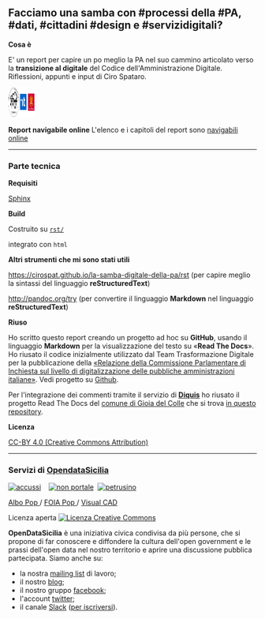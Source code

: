 ## Facciamo una samba con #processi della #PA, #dati, #cittadini #design e #servizidigitali?

**Cosa è**

E' un report per capire un po meglio la PA nel suo cammino articolato verso la **transizione al digitale** del Codice dell'Amministrazione Digitale.
Riflessioni, appunti e input di Ciro Spataro.
<p><img class="imageLeft" style="width: 53px; height: 60px;" src="https://raw.githubusercontent.com/cirospat/la-samba-digitale-della-pa/master/imgrel/3loghi.png" alt="HTML editor tools" />
  
**Report navigabile online** L'elenco e i capitoli del report sono [navigabili online](http://samba-digitale-pa.readthedocs.io)

------

### Parte tecnica


**Requisiti**

[Sphinx](http://www.sphinx-doc.org/en/stable/)


**Build**

Costruito su [`rst/`](./rst)

integrato con  `html`


**Altri strumenti che mi sono stati utili**

https://cirospat.github.io/la-samba-digitale-della-pa/rst (per capire meglio la sintassi del linguaggio **reStructuredText**)

http://pandoc.org/try (per convertire il linguaggio **Markdown** nel linguaggio **reStructuredText**)


**Riuso**

Ho scritto questo report creando un progetto ad hoc su **GitHub**, usando il linguaggio **Markdown** per la visualizzazione del testo su «**Read The Docs**». Ho riusato il codice inizialmente utilizzato dal Team Trasformazione Digitale per la pubblicazione della [«Relazione della Commissione Parlamentare di Inchiesta sul livello di digitalizzazione delle pubbliche amministrazioni italiane»](https://relazione-commissione-digitale.readthedocs.io/it/latest/). Vedi progetto su [Github](https://github.com/italia/relazionecommissionedigitale-docs).

Per l'integrazione dei commenti tramite il servizio di [**Diquis**](https://disqus.com/) ho riusato il progetto Read The Docs del [comune di Gioia del Colle](http://foia.readthedocs.io/en/latest/) che si trova [in questo repository](https://github.com/gioialab/foia/tree/master/source/_themes/sphinx_italia_theme).


**Licenza** 

[CC-BY 4.0 (Creative Commons Attribution)](https://creativecommons.org/licenses/by/4.0/)

------

<h3>Servizi di<span>&nbsp;</span><a href="http://opendatasicilia.it/" rel="nofollow">OpendataSicilia</a></h3>
<p><a href="http://accussi.opendatasicilia.it/index.html" rel="nofollow"><img src="https://camo.githubusercontent.com/24bc1b1450d155db547405fa90d92b6b34f4a132/68747470733a2f2f6369726f737061742e6769746875622e696f2f6d6170732f696d672f616363757373695f66617669636f6e2e706e67" alt="accussi" width="32" height="32" data-canonical-src="https://cirospat.github.io/maps/img/accussi_favicon.png" /></a>&nbsp; &nbsp;&nbsp;<a href="http://nonportale.opendatasicilia.it/index.html" rel="nofollow"><img src="https://camo.githubusercontent.com/7ad90a32a27ec7b68b3f5d1c9aec83d0bf5e4120/68747470733a2f2f6369726f737061742e6769746875622e696f2f6d6170732f696d672f6e6f6e706f7274616c655f66617669636f6e2e706e67" alt="non portale" width="32" height="32" data-canonical-src="https://cirospat.github.io/maps/img/nonportale_favicon.png" /></a>&nbsp;<span>&nbsp;</span><a href="http://petrusino.opendatasicilia.it/index.html" rel="nofollow"><img src="https://camo.githubusercontent.com/acae135c1a21da78bfd3423518810cd5465a8642/68747470733a2f2f6369726f737061742e6769746875622e696f2f6d6170732f696d672f706574727573696e6f5f66617669636f6e2e706e67" alt="petrusino" width="32" height="32" data-canonical-src="https://cirospat.github.io/maps/img/petrusino_favicon.png" /></a></p>
<p><a href="http://albopop.it/" rel="nofollow">Albo Pop&nbsp;</a>/&nbsp;<a href="http://www.foiapop.it/" rel="nofollow">FOIA Pop&nbsp;</a>/&nbsp;<a href="http://www.visualcad.it/" rel="nofollow">Visual CAD</a></p>
<p>Licenza aperta&nbsp;<a href="http://creativecommons.org/licenses/by-sa/4.0/" rel="nofollow"><img alt="Licenza Creative Commons" src="https://camo.githubusercontent.com/d1b3cb5c3bc0b0de6fb5445b1657c03464125482/68747470733a2f2f692e6372656174697665636f6d6d6f6e732e6f72672f6c2f62792d73612f342e302f38307831352e706e67" data-canonical-src="https://i.creativecommons.org/l/by-sa/4.0/80x15.png" /></a></p>
<p><strong>OpenDataSicilia</strong> &egrave; una iniziativa civica condivisa da pi&ugrave; persone, che si propone di far conoscere e diffondere la cultura dell'open government e le prassi dell'open data nel nostro territorio e aprire una discussione pubblica partecipata. Siamo anche su:</p>
<ul>
<li>la nostra <a href="https://groups.google.com/forum/#!forum/opendatasicilia" target="_blank" rel="noopener">mailing list</a> di lavoro;</li>
<li>il nostro <a href="http://opendatasicilia.it" target="_blank" rel="noopener">blog</a>;</li>
<li>il nostro gruppo <a href="https://www.facebook.com/groups/opendatasicilia" target="_blank" rel="noopener">facebook</a>;</li>
<li>l'account <a href="http://twitter.com/opendatasicilia" target="_blank" rel="noopener">twitter</a>;</li>
<li>il canale <a href="http://opendatasicilia.slack.com" target="_blank" rel="noopener">Slack</a><span>&nbsp;</span>(<a href="http://slack.opendatasicilia.it" target="_blank" rel="noopener">per iscriversi</a>).</li>
</ul>
